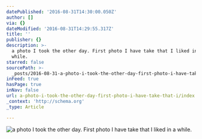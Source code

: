 ```yaml
---
datePublished: '2016-08-31T14:30:00.050Z'
author: []
via: {}
dateModified: '2016-08-31T14:29:55.317Z'
title: ''
publisher: {}
description: >-
  a photo I took the other day. First photo I have take that I liked in a
  while. 
starred: false
sourcePath: >-
  _posts/2016-08-31-a-photo-i-took-the-other-day-first-photo-i-have-take-that-i.md
inFeed: true
hasPage: true
inNav: false
url: a-photo-i-took-the-other-day-first-photo-i-have-take-that-i/index.html
_context: 'http://schema.org'
_type: Article

---
```

![a photo I took the other day. First photo I have take that I liked in a while. ](https://the-grid-user-content.s3-us-west-2.amazonaws.com/150303c4-d819-41fe-8e61-7194a93dde2a.jpg)